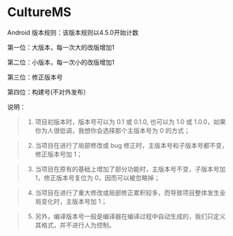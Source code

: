 # CultureMS

Android 版本规则：该版本规则以4.5.0开始计数

第一位：大版本，每一次大的改版增加1

第二位：小版本，每一次小的改版增加1

第三位：修正版本号

第四位：构建号(不对外发布）

说明：

>1. 项目初版本时，版本号可以为 0.1 或 0.1.0, 也可以为 1.0 或 1.0.0，如果你为人很低调，我想你会选择那个主版本号为 0 的方式；

>2. 当项目在进行了局部修改或 bug 修正时，主版本号和子版本号都不变，修正版本号加 1；

>3. 当项目在原有的基础上增加了部分功能时，主版本号不变，子版本号加 1，修正版本号复位为 0，因而可以被忽略掉；

>4. 当项目在进行了重大修改或局部修正累积较多，而导致项目整体发生全局变化时，主版本号加 1；

>5. 另外，编译版本号一般是编译器在编译过程中自动生成的，我们只定义其格式，并不进行人为控制。